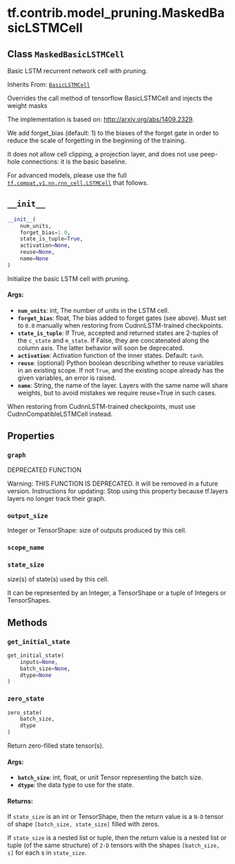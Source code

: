 <div itemscope itemtype="http://developers.google.com/ReferenceObject">
<meta itemprop="name" content="tf.contrib.model_pruning.MaskedBasicLSTMCell" />
<meta itemprop="path" content="Stable" />
<meta itemprop="property" content="graph"/>
<meta itemprop="property" content="output_size"/>
<meta itemprop="property" content="scope_name"/>
<meta itemprop="property" content="state_size"/>
<meta itemprop="property" content="__init__"/>
<meta itemprop="property" content="get_initial_state"/>
<meta itemprop="property" content="zero_state"/>
</div>

# tf.contrib.model_pruning.MaskedBasicLSTMCell

## Class `MaskedBasicLSTMCell`

Basic LSTM recurrent network cell with pruning.

Inherits From: [`BasicLSTMCell`](../../../tf/nn/rnn_cell/BasicLSTMCell.md)

<!-- Placeholder for "Used in" -->

Overrides the call method of tensorflow BasicLSTMCell and injects the weight
masks

The implementation is based on: http://arxiv.org/abs/1409.2329.

We add forget_bias (default: 1) to the biases of the forget gate in order to
reduce the scale of forgetting in the beginning of the training.

It does not allow cell clipping, a projection layer, and does not
use peep-hole connections: it is the basic baseline.

For advanced models, please use the full <a href="../../../tf/nn/rnn_cell/LSTMCell.md"><code>tf.compat.v1.nn.rnn_cell.LSTMCell</code></a>
that follows.

<h2 id="__init__"><code>__init__</code></h2>

``` python
__init__(
    num_units,
    forget_bias=1.0,
    state_is_tuple=True,
    activation=None,
    reuse=None,
    name=None
)
```

Initialize the basic LSTM cell with pruning.


#### Args:


* <b>`num_units`</b>: int, The number of units in the LSTM cell.
* <b>`forget_bias`</b>: float, The bias added to forget gates (see above).
  Must set to `0.0` manually when restoring from CudnnLSTM-trained
  checkpoints.
* <b>`state_is_tuple`</b>: If True, accepted and returned states are 2-tuples of
  the `c_state` and `m_state`.  If False, they are concatenated
  along the column axis.  The latter behavior will soon be deprecated.
* <b>`activation`</b>: Activation function of the inner states.  Default: `tanh`.
* <b>`reuse`</b>: (optional) Python boolean describing whether to reuse variables
  in an existing scope.  If not `True`, and the existing scope already has
  the given variables, an error is raised.
* <b>`name`</b>: String, the name of the layer. Layers with the same name will
  share weights, but to avoid mistakes we require reuse=True in such
  cases.

When restoring from CudnnLSTM-trained checkpoints, must use
CudnnCompatibleLSTMCell instead.



## Properties

<h3 id="graph"><code>graph</code></h3>

DEPRECATED FUNCTION

Warning: THIS FUNCTION IS DEPRECATED. It will be removed in a future version.
Instructions for updating:
Stop using this property because tf.layers layers no longer track their graph.

<h3 id="output_size"><code>output_size</code></h3>

Integer or TensorShape: size of outputs produced by this cell.


<h3 id="scope_name"><code>scope_name</code></h3>




<h3 id="state_size"><code>state_size</code></h3>

size(s) of state(s) used by this cell.

It can be represented by an Integer, a TensorShape or a tuple of Integers
or TensorShapes.



## Methods

<h3 id="get_initial_state"><code>get_initial_state</code></h3>

``` python
get_initial_state(
    inputs=None,
    batch_size=None,
    dtype=None
)
```




<h3 id="zero_state"><code>zero_state</code></h3>

``` python
zero_state(
    batch_size,
    dtype
)
```

Return zero-filled state tensor(s).


#### Args:


* <b>`batch_size`</b>: int, float, or unit Tensor representing the batch size.
* <b>`dtype`</b>: the data type to use for the state.


#### Returns:

If `state_size` is an int or TensorShape, then the return value is a
`N-D` tensor of shape `[batch_size, state_size]` filled with zeros.

If `state_size` is a nested list or tuple, then the return value is
a nested list or tuple (of the same structure) of `2-D` tensors with
the shapes `[batch_size, s]` for each s in `state_size`.





